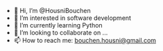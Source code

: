 - 👋 Hi, I’m @HousniBouchen
- 👀 I’m interested in software development
- 🌱 I’m currently learning Python
- 💞️ I’m looking to collaborate on ...
- 📫 How to reach me: bouchen.housni@gmail.com

<!---
HousniBouchen/HousniBouchen is a ✨ special ✨ repository because its `README.md` (this file) appears on your GitHub profile.
You can click the Preview link to take a look at your changes.
--->
